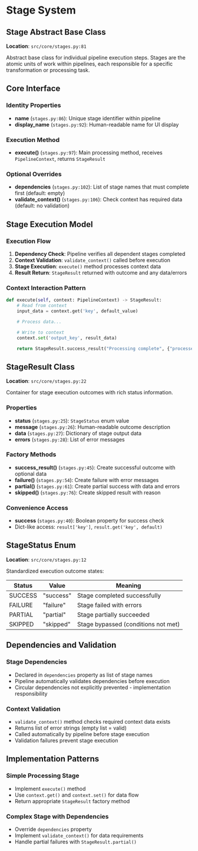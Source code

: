 # Stage System

## Stage Abstract Base Class
**Location**: `src/core/stages.py:81`

Abstract base class for individual pipeline execution steps. Stages are the atomic units of work within pipelines, each responsible for a specific transformation or processing task.

## Core Interface

### Identity Properties
- **name** (`stages.py:86`): Unique stage identifier within pipeline
- **display_name** (`stages.py:92`): Human-readable name for UI display

### Execution Method
- **execute()** (`stages.py:97`): Main processing method, receives `PipelineContext`, returns `StageResult`

### Optional Overrides
- **dependencies** (`stages.py:102`): List of stage names that must complete first (default: empty)
- **validate_context()** (`stages.py:106`): Check context has required data (default: no validation)

## Stage Execution Model

### Execution Flow
1. **Dependency Check**: Pipeline verifies all dependent stages completed
2. **Context Validation**: `validate_context()` called before execution
3. **Stage Execution**: `execute()` method processes context data
4. **Result Return**: `StageResult` returned with outcome and any data/errors

### Context Interaction Pattern
```python
def execute(self, context: PipelineContext) -> StageResult:
    # Read from context
    input_data = context.get('key', default_value)

    # Process data...

    # Write to context
    context.set('output_key', result_data)

    return StageResult.success_result("Processing complete", {"processed": count})
```

## StageResult Class
**Location**: `src/core/stages.py:22`

Container for stage execution outcomes with rich status information.

### Properties
- **status** (`stages.py:25`): `StageStatus` enum value
- **message** (`stages.py:26`): Human-readable outcome description
- **data** (`stages.py:27`): Dictionary of stage output data
- **errors** (`stages.py:28`): List of error messages

### Factory Methods
- **success_result()** (`stages.py:45`): Create successful outcome with optional data
- **failure()** (`stages.py:54`): Create failure with error messages
- **partial()** (`stages.py:61`): Create partial success with data and errors
- **skipped()** (`stages.py:76`): Create skipped result with reason

### Convenience Access
- **success** (`stages.py:40`): Boolean property for success check
- Dict-like access: `result['key']`, `result.get('key', default)`

## StageStatus Enum
**Location**: `src/core/stages.py:12`

Standardized execution outcome states:

| Status | Value | Meaning |
|--------|-------|---------|
| SUCCESS | "success" | Stage completed successfully |
| FAILURE | "failure" | Stage failed with errors |
| PARTIAL | "partial" | Stage partially succeeded |
| SKIPPED | "skipped" | Stage bypassed (conditions not met) |

## Dependencies and Validation

### Stage Dependencies
- Declared in `dependencies` property as list of stage names
- Pipeline automatically validates dependencies before execution
- Circular dependencies not explicitly prevented - implementation responsibility

### Context Validation
- `validate_context()` method checks required context data exists
- Returns list of error strings (empty list = valid)
- Called automatically by pipeline before stage execution
- Validation failures prevent stage execution

## Implementation Patterns

### Simple Processing Stage
- Implement `execute()` method
- Use `context.get()` and `context.set()` for data flow
- Return appropriate `StageResult` factory method

### Complex Stage with Dependencies
- Override `dependencies` property
- Implement `validate_context()` for data requirements
- Handle partial failures with `StageResult.partial()`

